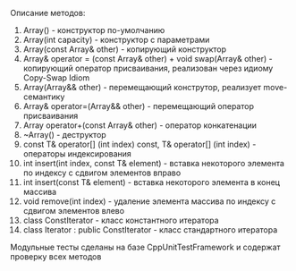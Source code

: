 Описание методов:
1.  Array() - конструктор по-умолчанию
2.  Array(int capacity) - конструктор с параметрами
3.  Array(const Array& other) - копирующий конструктор
4.  Array& operator = (const Array& other) + void swap(Array& other) - копирующий оператор присваивания, реализован через идиому Copy-Swap Idiom
5.  Array(Array&& other) - перемещающий конструтор, реализует move-семантику
6.  Array& operator=(Array&& other) - перемещающий оператор присваивания
7.  Array operator+(const Array& other) - оператор конкатенации
8.  ~Array() - деструктор
9.  const T& operator[] (int index) const, T& operator[] (int index) - операторы индексирования
10. int insert(int index, const T& element) - вставка некоторого элемента по индексу c сдвигом элементов вправо
11. int insert(const T& element) - вставка некоторого элемента в конец массива
11. void remove(int index) - удаление элемента массива по индексу с сдвигом элементов влево
12. class ConstIterator - класс константного итератора
13. class Iterator : public ConstIterator - класс стандартного итератора

Модульные тесты сделаны на базе CppUnitTestFramework и содержат проверку всех методов
